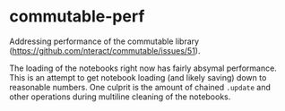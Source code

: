 # commutable-perf

Addressing performance of the commutable library (https://github.com/nteract/commutable/issues/51).

The loading of the notebooks right now has fairly absymal performance. This is an attempt to get notebook loading (and likely saving) down to reasonable numbers. One culprit is the amount of chained `.update` and other operations during multiline cleaning of the notebooks.
